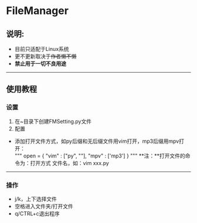 # FileManager

## 说明:  
- 目前只适配于Linux系统
- 更不更新取决于~~作者懒不懒~~
- **禁止用于一切不良用途**
---
## 使用教程  
### 设置  
1. 在~目录下创建FMSetting.py文件  
2. 配置  
- 添加打开文件方式，如py后缀和无后缀文件用vim打开，mp3后缀用mpv打开：  
"""
open = {
    "vim" : ["py", ""],
    "mpv" : ['mp3']
}
"""
**注：**打开文件的命令为：打开方式 文件名，如：vim xxx.py
---
### 操作  
- j/k，上下选择文件
- 空格进入文件夹/打开文件
- q/CTRL+c退出程序
